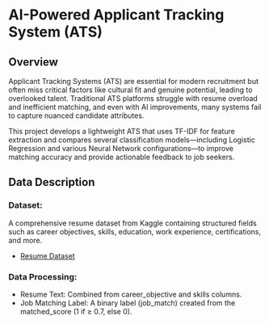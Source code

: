 # AI-Powered Applicant Tracking System (ATS)
## Overview
Applicant Tracking Systems (ATS) are essential for modern recruitment but often miss critical factors like cultural fit and genuine potential, leading to overlooked talent. Traditional ATS platforms struggle with resume overload and inefficient matching, and even with AI improvements, many systems fail to capture nuanced candidate attributes.

This project develops a lightweight ATS that uses TF-IDF for feature extraction and compares several classification models—including Logistic Regression and various Neural Network configurations—to improve matching accuracy and provide actionable feedback to job seekers.

## Data Description
### Dataset:
A comprehensive resume dataset from Kaggle containing structured fields such as career objectives, skills, education, work experience, certifications, and more.
- [Resume Dataset](https://www.kaggle.com/datasets/saugataroyarghya/resume-dataset/data)

### Data Processing:

- Resume Text: Combined from career_objective and skills columns.
- Job Matching Label: A binary label (job_match) created from the matched_score (1 if ≥ 0.7, else 0).
